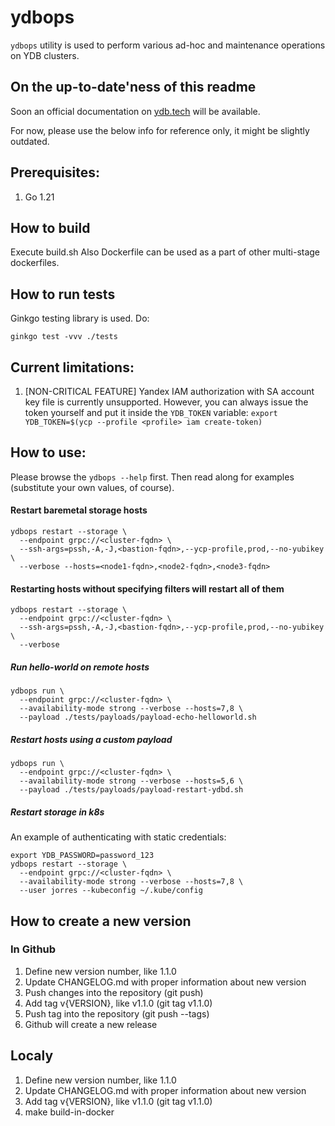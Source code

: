# ydbops

`ydbops` utility is used to perform various ad-hoc and maintenance operations on YDB clusters.

## On the up-to-date'ness of this readme

Soon an official documentation on [ydb.tech](https://ydb.tech) will be available. 

For now, please use the below info for reference only, it might be slightly outdated.

## Prerequisites:

1. Go 1.21

## How to build

Execute build.sh
Also Dockerfile can be used as a part of other multi-stage dockerfiles.

## How to run tests

Ginkgo testing library is used. Do:

```
ginkgo test -vvv ./tests
```

## Current limitations:

1. [NON-CRITICAL FEATURE] Yandex IAM authorization with SA account key file is currently unsupported. However, you can always issue the token yourself and put it inside the `YDB_TOKEN` variable: `export YDB_TOKEN=$(ycp --profile <profile> iam create-token)`

## How to use:

Please browse the `ydbops --help` first. Then read along for examples (substitute your own values, of course).

#### Restart baremetal storage hosts

```
ydbops restart --storage \
  --endpoint grpc://<cluster-fqdn> \
  --ssh-args=pssh,-A,-J,<bastion-fqdn>,--ycp-profile,prod,--no-yubikey \
  --verbose --hosts=<node1-fqdn>,<node2-fqdn>,<node3-fqdn>
```

#### Restarting hosts without specifying filters will restart all of them

```
ydbops restart --storage \
  --endpoint grpc://<cluster-fqdn> \
  --ssh-args=pssh,-A,-J,<bastion-fqdn>,--ycp-profile,prod,--no-yubikey \
  --verbose
```

##### Run hello-world on remote hosts

```
ydbops run \
  --endpoint grpc://<cluster-fqdn> \
  --availability-mode strong --verbose --hosts=7,8 \
  --payload ./tests/payloads/payload-echo-helloworld.sh
```

##### Restart hosts using a custom payload

```
ydbops run \
  --endpoint grpc://<cluster-fqdn> \
  --availability-mode strong --verbose --hosts=5,6 \
  --payload ./tests/payloads/payload-restart-ydbd.sh
```

##### Restart storage in k8s

An example of authenticating with static credentials:

```
export YDB_PASSWORD=password_123
ydbops restart --storage \
  --endpoint grpc://<cluster-fqdn> \
  --availability-mode strong --verbose --hosts=7,8 \
  --user jorres --kubeconfig ~/.kube/config
```

## How to create a new version
### In Github
1. Define new version number, like 1.1.0
2. Update CHANGELOG.md with proper information about new version
3. Push changes into the repository (git push)
4. Add tag v{VERSION}, like v1.1.0 (git tag v1.1.0)
5. Push tag into the repository (git push --tags)
6. Github will create a new release

## Localy
1. Define new version number, like 1.1.0
2. Update CHANGELOG.md with proper information about new version
4. Add tag v{VERSION}, like v1.1.0 (git tag v1.1.0)
5. make build-in-docker